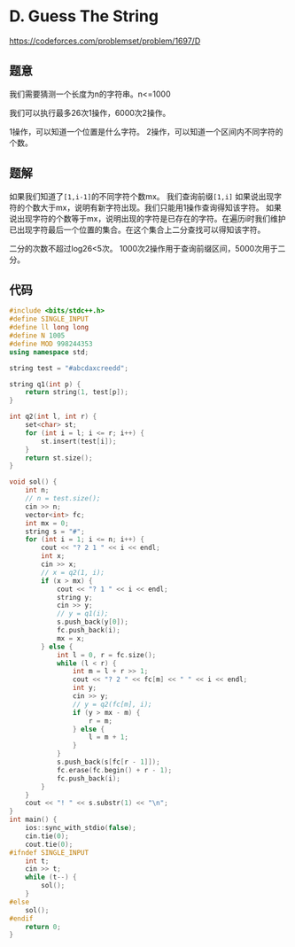 # D. Guess The String
https://codeforces.com/problemset/problem/1697/D

## 题意

我们需要猜测一个长度为n的字符串。n<=1000

我们可以执行最多26次1操作，6000次2操作。

1操作，可以知道一个位置是什么字符。
2操作，可以知道一个区间内不同字符的个数。


## 题解

如果我们知道了`[1,i-1]`的不同字符个数mx。
我们查询前缀`[1,i]`
如果说出现字符的个数大于mx，说明有新字符出现。我们只能用1操作查询得知该字符。
如果说出现字符的个数等于mx，说明出现的字符是已存在的字符。在遍历i时我们维护已出现字符最后一个位置的集合。在这个集合上二分查找可以得知该字符。

二分的次数不超过log26<5次。
1000次2操作用于查询前缀区间，5000次用于二分。

## 代码

``` cpp
#include <bits/stdc++.h>
#define SINGLE_INPUT
#define ll long long
#define N 1005
#define MOD 998244353
using namespace std;

string test = "#abcdaxcreedd";

string q1(int p) {
    return string(1, test[p]);
}

int q2(int l, int r) {
    set<char> st;
    for (int i = l; i <= r; i++) {
        st.insert(test[i]);
    }
    return st.size();
}

void sol() {
    int n;
    // n = test.size();
    cin >> n;
    vector<int> fc;
    int mx = 0;
    string s = "#";
    for (int i = 1; i <= n; i++) {
        cout << "? 2 1 " << i << endl;
        int x;
        cin >> x;
        // x = q2(1, i);
        if (x > mx) {
            cout << "? 1 " << i << endl;
            string y;
            cin >> y;
            // y = q1(i);
            s.push_back(y[0]);
            fc.push_back(i);
            mx = x;
        } else {
            int l = 0, r = fc.size();
            while (l < r) {
                int m = l + r >> 1;
                cout << "? 2 " << fc[m] << " " << i << endl;
                int y;
                cin >> y;
                // y = q2(fc[m], i);
                if (y > mx - m) {
                    r = m;
                } else {
                    l = m + 1;
                }
            }
            s.push_back(s[fc[r - 1]]);
            fc.erase(fc.begin() + r - 1);
            fc.push_back(i);
        }
    }
    cout << "! " << s.substr(1) << "\n";
}
int main() {
    ios::sync_with_stdio(false);
    cin.tie(0);
    cout.tie(0);
#ifndef SINGLE_INPUT
    int t;
    cin >> t;
    while (t--) {
        sol();
    }
#else
    sol();
#endif
    return 0;
}
```